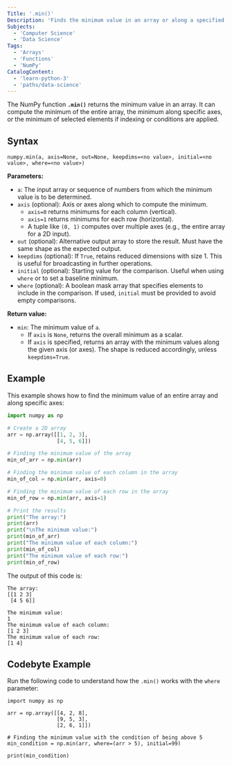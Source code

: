 ```yaml
---
Title: '.min()'
Description: 'Finds the minimum value in an array or along a specified axis of an array.'
Subjects:
  - 'Computer Science'
  - 'Data Science'
Tags:
  - 'Arrays'
  - 'Functions'
  - 'NumPy'
CatalogContent:
  - 'learn-python-3'
  - 'paths/data-science'
---
```


The NumPy function **`.min()`** returns the minimum value in an array. It can compute the minimum of the entire array, the minimum along specific axes, or the minimum of selected elements if indexing or conditions are applied.

## Syntax

```pseudo
numpy.min(a, axis=None, out=None, keepdims=<no value>, initial=<no value>, where=<no value>)
```

**Parameters:**

- `a`: The input array or sequence of numbers from which the minimum value is to be determined.
- `axis` (optional): Axis or axes along which to compute the minimum.
  - `axis=0` returns minimums for each column (vertical).
  - `axis=1` returns minimums for each row (horizontal).
  - A tuple like `(0, 1)` computes over multiple axes (e.g., the entire array for a 2D input).
- `out` (optional): Alternative output array to store the result. Must have the same shape as the expected output.
- `keepdims` (optional): If `True`, retains reduced dimensions with size 1. This is useful for broadcasting in further operations.
- `initial` (optional): Starting value for the comparison. Useful when using `where` or to set a baseline minimum.
- `where` (optional): A boolean mask array that specifies elements to include in the comparison. If used, `initial` must be provided to avoid empty comparisons.

**Return value:**

- `min`: The minimum value of `a`.
  - If `axis` is `None`, returns the overall minimum as a scalar.
  - If `axis` is specified, returns an array with the minimum values along the given axis (or axes). The shape is reduced accordingly, unless `keepdims=True`.

## Example

This example shows how to find the minimum value of an entire array and along specific axes:

```py
import numpy as np

# Create a 2D array
arr = np.array([[1, 2, 3],
                [4, 5, 6]])

# Finding the minimum value of the array
min_of_arr = np.min(arr)

# Finding the minimum value of each column in the array
min_of_col = np.min(arr, axis=0)

# Finding the minimum value of each row in the array
min_of_row = np.min(arr, axis=1)

# Print the results
print("The array:")
print(arr)
print("\nThe minimum value:")
print(min_of_arr)
print("The minimum value of each column:")
print(min_of_col)
print("The minimum value of each row:")
print(min_of_row)
```

The output of this code is:

```shell
The array:
[[1 2 3]
 [4 5 6]]

The minimum value:
1
The minimum value of each column:
[1 2 3]
The minimum value of each row:
[1 4]
```

## Codebyte Example

Run the following code to understand how the `.min()` works with the `where` parameter:

```codebyte/python
import numpy as np

arr = np.array([[4, 2, 8],
                [9, 5, 3],
                [2, 6, 1]])

# Finding the minimum value with the condition of being above 5
min_condition = np.min(arr, where=(arr > 5), initial=99)

print(min_condition)
```

